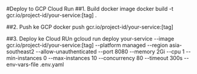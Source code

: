 #Deploy to GCP Cloud Run 
##1. Build docker image
docker build -t gcr.io/project-id/your-service:[tag] .

##2. Push ke GCP
docker push gcr.io/project-id/your-service:[tag]

##3. Deploy ke Cloud RUn 
gcloud run deploy your-service --image gcr.io/project-id/your-service:[tag] --platform managed --region asia-southeast2 --allow-unauthenticated --port 8080 --memory 2Gi --cpu 1 --min-instances 0 --max-instances 10 --concurrency 80 --timeout 300s --env-vars-file .env.yaml
